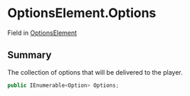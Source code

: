 # OptionsElement.Options

Field in [OptionsElement](/api/csharp/yarn.compiler.basicblock.optionselement.md)

## Summary


The collection of options that will be delivered to the player.


```csharp
public IEnumerable<Option> Options;
```

